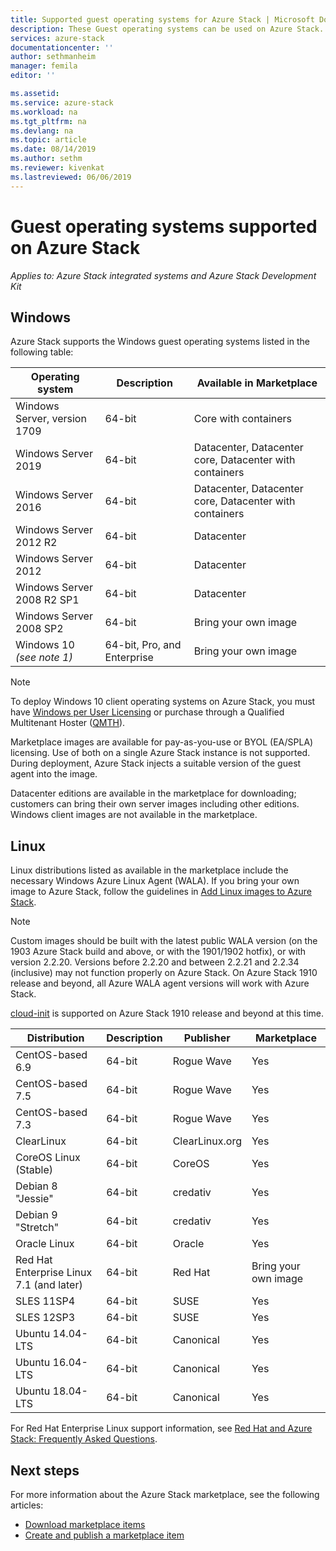 ```yaml
---
title: Supported guest operating systems for Azure Stack | Microsoft Docs
description: These Guest operating systems can be used on Azure Stack.
services: azure-stack
documentationcenter: ''
author: sethmanheim
manager: femila
editor: ''

ms.assetid:
ms.service: azure-stack
ms.workload: na
ms.tgt_pltfrm: na
ms.devlang: na
ms.topic: article
ms.date: 08/14/2019
ms.author: sethm
ms.reviewer: kivenkat
ms.lastreviewed: 06/06/2019
---
```


# Guest operating systems supported on Azure Stack

*Applies to: Azure Stack integrated systems and Azure Stack Development Kit*

## Windows

Azure Stack supports the Windows guest operating systems listed in the following table:

| Operating system | Description | Available in Marketplace |
| --- | --- | --- |
| Windows Server, version 1709 | 64-bit | Core with containers |
| Windows Server 2019 | 64-bit |  Datacenter, Datacenter core, Datacenter with containers |
| Windows Server 2016 | 64-bit |  Datacenter, Datacenter core, Datacenter with containers |
| Windows Server 2012 R2 | 64-bit |  Datacenter |
| Windows Server 2012 | 64-bit |  Datacenter |
| Windows Server 2008 R2 SP1 | 64-bit |  Datacenter |
| Windows Server 2008 SP2 | 64-bit |  Bring your own image |
| Windows 10 *(see note 1)* | 64-bit, Pro, and Enterprise | Bring your own image |

> [!NOTE]
> To deploy Windows 10 client operating systems on Azure Stack, you must have [Windows per User Licensing](https://www.microsoft.com/Licensing/product-licensing/windows10.aspx) or purchase through a Qualified Multitenant Hoster ([QMTH](https://www.microsoft.com/en-us/CloudandHosting/licensing_sca.aspx)).

Marketplace images are available for pay-as-you-use or BYOL (EA/SPLA) licensing. Use of both on a single Azure Stack instance is not supported. During deployment, Azure Stack injects a suitable version of the guest agent into the image.

Datacenter editions are available in the marketplace for downloading; customers can bring their own server images including other editions. Windows client images are not available in the marketplace.

## Linux

Linux distributions listed as available in the marketplace include the necessary Windows Azure Linux Agent (WALA). If you bring your own image to Azure Stack, follow the guidelines in [Add Linux images to Azure Stack](azure-stack-linux.md).

> [!NOTE]
> Custom images should be built with the latest public WALA version (on the 1903 Azure Stack build and above, or with the 1901/1902 hotfix), or with version 2.2.20. Versions before 2.2.20 and between 2.2.21 and 2.2.34 (inclusive) may not function properly on Azure Stack. On Azure Stack 1910 release and beyond, all Azure WALA agent versions will work with Azure Stack.
>
> [cloud-init](https://cloud-init.io/) is supported on Azure Stack 1910 release and beyond at this time.

| Distribution | Description | Publisher | Marketplace |
| --- | --- | --- | --- |
| CentOS-based 6.9 | 64-bit | Rogue Wave | Yes |
| CentOS-based 7.5 | 64-bit | Rogue Wave | Yes |
| CentOS-based 7.3 | 64-bit | Rogue Wave | Yes |
| ClearLinux | 64-bit | ClearLinux.org | Yes |
| CoreOS Linux (Stable) |  64-bit | CoreOS | Yes |
| Debian 8 "Jessie" | 64-bit | credativ |  Yes |
| Debian 9 "Stretch" | 64-bit | credativ | Yes |
| Oracle Linux | 64-bit | Oracle | Yes |
| Red Hat Enterprise Linux 7.1 (and later) | 64-bit | Red Hat | Bring your own image |
| SLES 11SP4 | 64-bit | SUSE | Yes |
| SLES 12SP3 | 64-bit | SUSE | Yes |
| Ubuntu 14.04-LTS | 64-bit | Canonical | Yes |
| Ubuntu 16.04-LTS | 64-bit | Canonical | Yes |
| Ubuntu 18.04-LTS | 64-bit | Canonical | Yes |

For Red Hat Enterprise Linux support information, see [Red Hat and Azure Stack: Frequently Asked Questions](https://access.redhat.com/articles/3413531).

## Next steps

For more information about the Azure Stack marketplace, see the following articles:

- [Download marketplace items](azure-stack-download-azure-marketplace-item.md)  
- [Create and publish a marketplace item](azure-stack-create-and-publish-marketplace-item.md)
